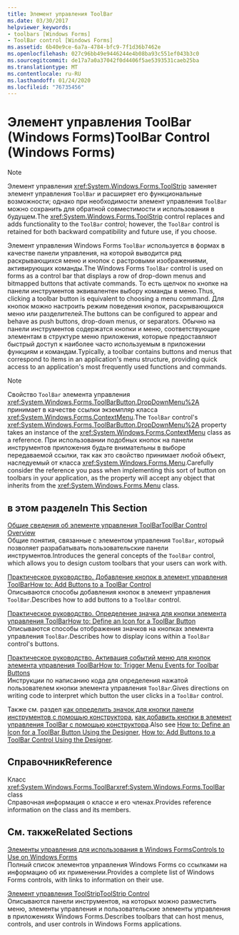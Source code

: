 ```yaml
---
title: Элемент управления ToolBar
ms.date: 03/30/2017
helpviewer_keywords:
- toolbars [Windows Forms]
- ToolBar control [Windows Forms]
ms.assetid: 6b40e9ce-6a7a-4784-bfc9-7f1d36b7462e
ms.openlocfilehash: 027c96bb49e9446244e4b08ba93c551ef043b3c0
ms.sourcegitcommit: de17a7a0a37042f0d4406f5ae5393531caeb25ba
ms.translationtype: MT
ms.contentlocale: ru-RU
ms.lasthandoff: 01/24/2020
ms.locfileid: "76735456"
---
```

# <a name="toolbar-control-windows-forms"></a><span data-ttu-id="9874b-102">Элемент управления ToolBar (Windows Forms)</span><span class="sxs-lookup"><span data-stu-id="9874b-102">ToolBar Control (Windows Forms)</span></span>
> [!NOTE]
> <span data-ttu-id="9874b-103">Элемент управления <xref:System.Windows.Forms.ToolStrip> заменяет элемент управления `ToolBar` и расширяет его функциональные возможности; однако при необходимости элемент управления `ToolBar` можно сохранить для обратной совместимости и использования в будущем.</span><span class="sxs-lookup"><span data-stu-id="9874b-103">The <xref:System.Windows.Forms.ToolStrip> control replaces and adds functionality to the `ToolBar` control; however, the `ToolBar` control is retained for both backward compatibility and future use, if you choose.</span></span>  
  
 <span data-ttu-id="9874b-104">Элемент управления Windows Forms `ToolBar` используется в формах в качестве панели управления, на которой выводится ряд раскрывающихся меню и кнопок с растровыми изображениями, активирующих команды.</span><span class="sxs-lookup"><span data-stu-id="9874b-104">The Windows Forms `ToolBar` control is used on forms as a control bar that displays a row of drop-down menus and bitmapped buttons that activate commands.</span></span> <span data-ttu-id="9874b-105">То есть щелчок по кнопке на панели инструментов эквивалентен выбору команды в меню.</span><span class="sxs-lookup"><span data-stu-id="9874b-105">Thus, clicking a toolbar button is equivalent to choosing a menu command.</span></span> <span data-ttu-id="9874b-106">Для кнопок можно настроить режим поведения кнопок, раскрывающихся меню или разделителей.</span><span class="sxs-lookup"><span data-stu-id="9874b-106">The buttons can be configured to appear and behave as push buttons, drop-down menus, or separators.</span></span> <span data-ttu-id="9874b-107">Обычно на панели инструментов содержатся кнопки и меню, соответствующие элементам в структуре меню приложения, которые предоставляют быстрый доступ к наиболее часто используемым в приложении функциям и командам.</span><span class="sxs-lookup"><span data-stu-id="9874b-107">Typically, a toolbar contains buttons and menus that correspond to items in an application's menu structure, providing quick access to an application's most frequently used functions and commands.</span></span>  
  
> [!NOTE]
> <span data-ttu-id="9874b-108">Свойство `ToolBar` элемента управления <xref:System.Windows.Forms.ToolBarButton.DropDownMenu%2A> принимает в качестве ссылки экземпляр класса <xref:System.Windows.Forms.ContextMenu>.</span><span class="sxs-lookup"><span data-stu-id="9874b-108">The `ToolBar` control's <xref:System.Windows.Forms.ToolBarButton.DropDownMenu%2A> property takes an instance of the <xref:System.Windows.Forms.ContextMenu> class as a reference.</span></span> <span data-ttu-id="9874b-109">При использовании подобных кнопок на панели инструментов приложения будьте внимательны в выборе передаваемой ссылки, так как это свойство принимает любой объект, наследуемый от класса <xref:System.Windows.Forms.Menu>.</span><span class="sxs-lookup"><span data-stu-id="9874b-109">Carefully consider the reference you pass when implementing this sort of button on toolbars in your application, as the property will accept any object that inherits from the <xref:System.Windows.Forms.Menu> class.</span></span>  
  
## <a name="in-this-section"></a><span data-ttu-id="9874b-110">в этом разделе</span><span class="sxs-lookup"><span data-stu-id="9874b-110">In This Section</span></span>  
 [<span data-ttu-id="9874b-111">Общие сведения об элементе управления ToolBar</span><span class="sxs-lookup"><span data-stu-id="9874b-111">ToolBar Control Overview</span></span>](toolbar-control-overview-windows-forms.md)  
 <span data-ttu-id="9874b-112">Общие понятия, связанные с элементом управления `ToolBar`, который позволяет разрабатывать пользовательские панели инструментов.</span><span class="sxs-lookup"><span data-stu-id="9874b-112">Introduces the general concepts of the `ToolBar` control, which allows you to design custom toolbars that your users can work with.</span></span>  
  
 [<span data-ttu-id="9874b-113">Практическое руководство. Добавление кнопок в элемент управления ToolBar</span><span class="sxs-lookup"><span data-stu-id="9874b-113">How to: Add Buttons to a ToolBar Control</span></span>](how-to-add-buttons-to-a-toolbar-control.md)  
 <span data-ttu-id="9874b-114">Описываются способы добавления кнопок в элемент управления `ToolBar`.</span><span class="sxs-lookup"><span data-stu-id="9874b-114">Describes how to add buttons to a `ToolBar` control.</span></span>  
  
 [<span data-ttu-id="9874b-115">Практическое руководство. Определение значка для кнопки элемента управления ToolBar</span><span class="sxs-lookup"><span data-stu-id="9874b-115">How to: Define an Icon for a ToolBar Button</span></span>](how-to-define-an-icon-for-a-toolbar-button.md)  
 <span data-ttu-id="9874b-116">Описываются способы отображения значков на кнопках элемента управления `ToolBar`.</span><span class="sxs-lookup"><span data-stu-id="9874b-116">Describes how to display icons within a `ToolBar` control's buttons.</span></span>  
  
 [<span data-ttu-id="9874b-117">Практическое руководство. Активация событий меню для кнопок элемента управления ToolBar</span><span class="sxs-lookup"><span data-stu-id="9874b-117">How to: Trigger Menu Events for Toolbar Buttons</span></span>](how-to-trigger-menu-events-for-toolbar-buttons.md)  
 <span data-ttu-id="9874b-118">Инструкции по написанию кода для определения нажатой пользователем кнопки элемента управления `ToolBar`.</span><span class="sxs-lookup"><span data-stu-id="9874b-118">Gives directions on writing code to interpret which button the user clicks in a `ToolBar` control.</span></span>  
  
 <span data-ttu-id="9874b-119">Также см. раздел [как определить значок для кнопки панели инструментов с помощью конструктора](how-to-define-an-icon-for-a-toolbar-button-using-the-designer.md), [как добавить кнопки в элемент управления ToolBar с помощью конструктора](how-to-add-buttons-to-a-toolbar-control-using-the-designer.md).</span><span class="sxs-lookup"><span data-stu-id="9874b-119">Also see [How to: Define an Icon for a ToolBar Button Using the Designer](how-to-define-an-icon-for-a-toolbar-button-using-the-designer.md), [How to: Add Buttons to a ToolBar Control Using the Designer](how-to-add-buttons-to-a-toolbar-control-using-the-designer.md).</span></span>  
  
## <a name="reference"></a><span data-ttu-id="9874b-120">Справочник</span><span class="sxs-lookup"><span data-stu-id="9874b-120">Reference</span></span>  
 <span data-ttu-id="9874b-121">Класс <xref:System.Windows.Forms.ToolBar></span><span class="sxs-lookup"><span data-stu-id="9874b-121"><xref:System.Windows.Forms.ToolBar> class</span></span>  
 <span data-ttu-id="9874b-122">Справочная информация о классе и его членах.</span><span class="sxs-lookup"><span data-stu-id="9874b-122">Provides reference information on the class and its members.</span></span>  
  
## <a name="related-sections"></a><span data-ttu-id="9874b-123">См. также</span><span class="sxs-lookup"><span data-stu-id="9874b-123">Related Sections</span></span>  
 [<span data-ttu-id="9874b-124">Элементы управления для использования в Windows Forms</span><span class="sxs-lookup"><span data-stu-id="9874b-124">Controls to Use on Windows Forms</span></span>](controls-to-use-on-windows-forms.md)  
 <span data-ttu-id="9874b-125">Полный список элементов управления Windows Forms со ссылками на информацию об их применении.</span><span class="sxs-lookup"><span data-stu-id="9874b-125">Provides a complete list of Windows Forms controls, with links to information on their use.</span></span>  
  
 [<span data-ttu-id="9874b-126">Элемент управления ToolStrip</span><span class="sxs-lookup"><span data-stu-id="9874b-126">ToolStrip Control</span></span>](toolstrip-control-windows-forms.md)  
 <span data-ttu-id="9874b-127">Описываются панели инструментов, на которых можно разместить меню, элементы управления и пользовательские элементы управления в приложениях Windows Forms.</span><span class="sxs-lookup"><span data-stu-id="9874b-127">Describes toolbars that can host menus, controls, and user controls in Windows Forms applications.</span></span>
